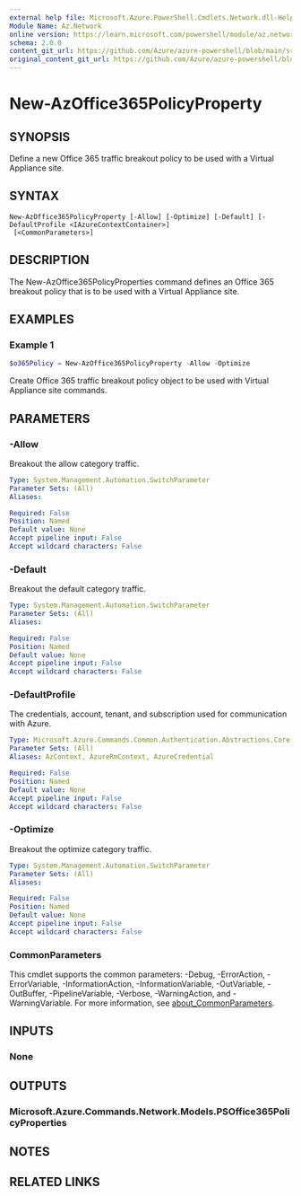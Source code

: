 ```yaml
---
external help file: Microsoft.Azure.PowerShell.Cmdlets.Network.dll-Help.xml
Module Name: Az.Network
online version: https://learn.microsoft.com/powershell/module/az.network/new-azoffice365policyproperty
schema: 2.0.0
content_git_url: https://github.com/Azure/azure-powershell/blob/main/src/Network/Network/help/New-AzOffice365PolicyProperty.md
original_content_git_url: https://github.com/Azure/azure-powershell/blob/main/src/Network/Network/help/New-AzOffice365PolicyProperty.md
---
```


# New-AzOffice365PolicyProperty

## SYNOPSIS
Define a new Office 365 traffic breakout policy to be used with a Virtual Appliance site.

## SYNTAX

```
New-AzOffice365PolicyProperty [-Allow] [-Optimize] [-Default] [-DefaultProfile <IAzureContextContainer>]
 [<CommonParameters>]
```

## DESCRIPTION
The New-AzOffice365PolicyProperties command defines an Office 365 breakout policy that is to be used with a Virtual Appliance site. 

## EXAMPLES

### Example 1
```powershell
$o365Policy = New-AzOffice365PolicyProperty -Allow -Optimize
```

Create Office 365 traffic breakout policy object to be used with Virtual Appliance site commands.

## PARAMETERS

### -Allow
Breakout the allow category traffic.

```yaml
Type: System.Management.Automation.SwitchParameter
Parameter Sets: (All)
Aliases:

Required: False
Position: Named
Default value: None
Accept pipeline input: False
Accept wildcard characters: False
```

### -Default
Breakout the default category traffic.

```yaml
Type: System.Management.Automation.SwitchParameter
Parameter Sets: (All)
Aliases:

Required: False
Position: Named
Default value: None
Accept pipeline input: False
Accept wildcard characters: False
```

### -DefaultProfile
The credentials, account, tenant, and subscription used for communication with Azure.

```yaml
Type: Microsoft.Azure.Commands.Common.Authentication.Abstractions.Core.IAzureContextContainer
Parameter Sets: (All)
Aliases: AzContext, AzureRmContext, AzureCredential

Required: False
Position: Named
Default value: None
Accept pipeline input: False
Accept wildcard characters: False
```

### -Optimize
Breakout the optimize category traffic.

```yaml
Type: System.Management.Automation.SwitchParameter
Parameter Sets: (All)
Aliases:

Required: False
Position: Named
Default value: None
Accept pipeline input: False
Accept wildcard characters: False
```

### CommonParameters
This cmdlet supports the common parameters: -Debug, -ErrorAction, -ErrorVariable, -InformationAction, -InformationVariable, -OutVariable, -OutBuffer, -PipelineVariable, -Verbose, -WarningAction, and -WarningVariable. For more information, see [about_CommonParameters](http://go.microsoft.com/fwlink/?LinkID=113216).

## INPUTS

### None

## OUTPUTS

### Microsoft.Azure.Commands.Network.Models.PSOffice365PolicyProperties

## NOTES

## RELATED LINKS
